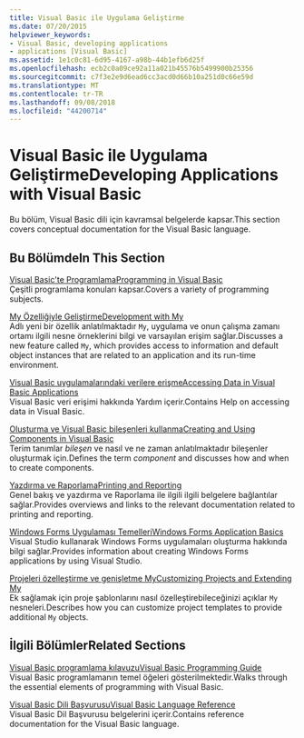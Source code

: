 ```yaml
---
title: Visual Basic ile Uygulama Geliştirme
ms.date: 07/20/2015
helpviewer_keywords:
- Visual Basic, developing applications
- applications [Visual Basic]
ms.assetid: 1e1c0c81-6d95-4167-a98b-44b1efb6d25f
ms.openlocfilehash: ecb2c0a09ce92a11a021b45576b5499900b25356
ms.sourcegitcommit: c7f3e2e9d6ead6cc3acd0d66b10a251d0c66e59d
ms.translationtype: MT
ms.contentlocale: tr-TR
ms.lasthandoff: 09/08/2018
ms.locfileid: "44200714"
---
```

# <a name="developing-applications-with-visual-basic"></a><span data-ttu-id="2b6bd-102">Visual Basic ile Uygulama Geliştirme</span><span class="sxs-lookup"><span data-stu-id="2b6bd-102">Developing Applications with Visual Basic</span></span>
<span data-ttu-id="2b6bd-103">Bu bölüm, Visual Basic dili için kavramsal belgelerde kapsar.</span><span class="sxs-lookup"><span data-stu-id="2b6bd-103">This section covers conceptual documentation for the Visual Basic language.</span></span>  
  
## <a name="in-this-section"></a><span data-ttu-id="2b6bd-104">Bu Bölümde</span><span class="sxs-lookup"><span data-stu-id="2b6bd-104">In This Section</span></span>  
 [<span data-ttu-id="2b6bd-105">Visual Basic'te Programlama</span><span class="sxs-lookup"><span data-stu-id="2b6bd-105">Programming in Visual Basic</span></span>](../../visual-basic/developing-apps/programming/index.md)  
 <span data-ttu-id="2b6bd-106">Çeşitli programlama konuları kapsar.</span><span class="sxs-lookup"><span data-stu-id="2b6bd-106">Covers a variety of programming subjects.</span></span>  
  
 [<span data-ttu-id="2b6bd-107">My Özelliğiyle Geliştirme</span><span class="sxs-lookup"><span data-stu-id="2b6bd-107">Development with My</span></span>](../../visual-basic/developing-apps/development-with-my/index.md)  
 <span data-ttu-id="2b6bd-108">Adlı yeni bir özellik anlatılmaktadır `My`, uygulama ve onun çalışma zamanı ortamı ilgili nesne örneklerini bilgi ve varsayılan erişim sağlar.</span><span class="sxs-lookup"><span data-stu-id="2b6bd-108">Discusses a new feature called `My`, which provides access to information and default object instances that are related to an application and its run-time environment.</span></span>  
  
 [<span data-ttu-id="2b6bd-109">Visual Basic uygulamalarındaki verilere erişme</span><span class="sxs-lookup"><span data-stu-id="2b6bd-109">Accessing Data in Visual Basic Applications</span></span>](../../visual-basic/developing-apps/accessing-data.md)  
 <span data-ttu-id="2b6bd-110">Visual Basic veri erişimi hakkında Yardım içerir.</span><span class="sxs-lookup"><span data-stu-id="2b6bd-110">Contains Help on accessing data in Visual Basic.</span></span>  
  
 [<span data-ttu-id="2b6bd-111">Oluşturma ve Visual Basic bileşenleri kullanma</span><span class="sxs-lookup"><span data-stu-id="2b6bd-111">Creating and Using Components in Visual Basic</span></span>](../../visual-basic/developing-apps/creating-and-using-components.md)  
 <span data-ttu-id="2b6bd-112">Terim tanımlar *bileşen* ve nasıl ve ne zaman anlatılmaktadır bileşenler oluşturmak için.</span><span class="sxs-lookup"><span data-stu-id="2b6bd-112">Defines the term *component* and discusses how and when to create components.</span></span>  
  
 [<span data-ttu-id="2b6bd-113">Yazdırma ve Raporlama</span><span class="sxs-lookup"><span data-stu-id="2b6bd-113">Printing and Reporting</span></span>](../../visual-basic/developing-apps/printing/index.md)  
 <span data-ttu-id="2b6bd-114">Genel bakış ve yazdırma ve Raporlama ile ilgili ilgili belgelere bağlantılar sağlar.</span><span class="sxs-lookup"><span data-stu-id="2b6bd-114">Provides overviews and links to the relevant documentation related to printing and reporting.</span></span>  
  
 [<span data-ttu-id="2b6bd-115">Windows Forms Uygulaması Temelleri</span><span class="sxs-lookup"><span data-stu-id="2b6bd-115">Windows Forms Application Basics</span></span>](../../visual-basic/developing-apps/windows-forms/index.md)  
 <span data-ttu-id="2b6bd-116">Visual Studio kullanarak Windows Forms uygulamaları oluşturma hakkında bilgi sağlar.</span><span class="sxs-lookup"><span data-stu-id="2b6bd-116">Provides information about creating Windows Forms applications by using Visual Studio.</span></span>  
  
 [<span data-ttu-id="2b6bd-117">Projeleri özelleştirme ve genişletme My</span><span class="sxs-lookup"><span data-stu-id="2b6bd-117">Customizing Projects and Extending My</span></span>](../../visual-basic/developing-apps/customizing-extending-my/index.md)  
 <span data-ttu-id="2b6bd-118">Ek sağlamak için proje şablonlarını nasıl özelleştirebileceğinizi açıklar `My` nesneleri.</span><span class="sxs-lookup"><span data-stu-id="2b6bd-118">Describes how you can customize project templates to provide additional `My` objects.</span></span>  
  
## <a name="related-sections"></a><span data-ttu-id="2b6bd-119">İlgili Bölümler</span><span class="sxs-lookup"><span data-stu-id="2b6bd-119">Related Sections</span></span>  
 [<span data-ttu-id="2b6bd-120">Visual Basic programlama kılavuzu</span><span class="sxs-lookup"><span data-stu-id="2b6bd-120">Visual Basic Programming Guide</span></span>](../../visual-basic/programming-guide/index.md)  
 <span data-ttu-id="2b6bd-121">Visual Basic programlamanın temel öğeleri gösterilmektedir.</span><span class="sxs-lookup"><span data-stu-id="2b6bd-121">Walks through the essential elements of programming with Visual Basic.</span></span>  
  
 [<span data-ttu-id="2b6bd-122">Visual Basic Dili Başvurusu</span><span class="sxs-lookup"><span data-stu-id="2b6bd-122">Visual Basic Language Reference</span></span>](../../visual-basic/language-reference/index.md)  
 <span data-ttu-id="2b6bd-123">Visual Basic Dil Başvurusu belgelerini içerir.</span><span class="sxs-lookup"><span data-stu-id="2b6bd-123">Contains reference documentation for the Visual Basic language.</span></span>

